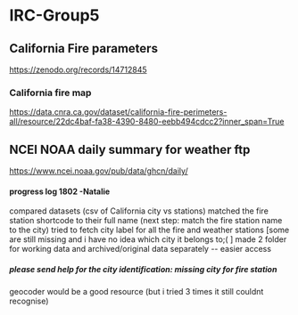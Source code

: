 # IRC-Group5
## California Fire parameters

https://zenodo.org/records/14712845
### California fire map

https://data.cnra.ca.gov/dataset/california-fire-perimeters-all/resource/22dc4baf-fa38-4390-8480-eebb494cdcc2?inner_span=True

## NCEI NOAA daily summary for weather ftp
https://www.ncei.noaa.gov/pub/data/ghcn/daily/

#### progress log 1802 -Natalie
compared datasets (csv of California city vs stations)
matched the fire station shortcode to their full name
(next step: match the fire station name to the city)
tried to fetch city label for all the fire and weather stations [some are still missing and i have no idea which city it belongs to;( ]
made 2 folder for working data and archived/original data separately -- easier access

##### please send help for the city identification: missing city for fire station
geocoder would be a good resource (but i tried 3 times it still couldnt recognise)
